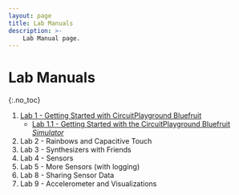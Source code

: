 ```yaml
---
layout: page
title: Lab Manuals
description: >-
    Lab Manual page.
---
```


# Lab Manuals

{:.no_toc}

1. [Lab 1 - Getting Started with CircuitPlayground Bluefruit](/assets/labs/lab1.md)
    * [Lab 1.1 - Getting Started with the CircuitPlayground Bluefruit *Simulator*](/assets/labs/lab1-sim.md)
2. Lab 2 - Rainbows and Capacitive Touch
3. Lab 3 - Synthesizers with Friends
4. Lab 4 - Sensors
5. Lab 5 - More Sensors (with logging)
6. Lab 8 - Sharing Sensor Data
6. Lab 9 - Accelerometer and Visualizations

